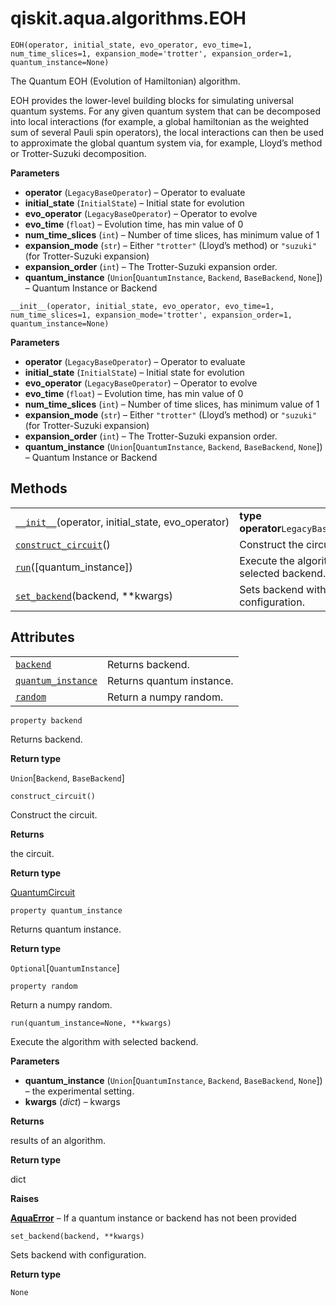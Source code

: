 <span id="qiskit-aqua-algorithms-eoh" />

# qiskit.aqua.algorithms.EOH

<span id="undefined" />

`EOH(operator, initial_state, evo_operator, evo_time=1, num_time_slices=1, expansion_mode='trotter', expansion_order=1, quantum_instance=None)`

The Quantum EOH (Evolution of Hamiltonian) algorithm.

EOH provides the lower-level building blocks for simulating universal quantum systems. For any given quantum system that can be decomposed into local interactions (for example, a global hamiltonian as the weighted sum of several Pauli spin operators), the local interactions can then be used to approximate the global quantum system via, for example, Lloyd’s method or Trotter-Suzuki decomposition.

**Parameters**

*   **operator** (`LegacyBaseOperator`) – Operator to evaluate
*   **initial\_state** (`InitialState`) – Initial state for evolution
*   **evo\_operator** (`LegacyBaseOperator`) – Operator to evolve
*   **evo\_time** (`float`) – Evolution time, has min value of 0
*   **num\_time\_slices** (`int`) – Number of time slices, has minimum value of 1
*   **expansion\_mode** (`str`) – Either `"trotter"` (Lloyd’s method) or `"suzuki"` (for Trotter-Suzuki expansion)
*   **expansion\_order** (`int`) – The Trotter-Suzuki expansion order.
*   **quantum\_instance** (`Union`\[`QuantumInstance`, `Backend`, `BaseBackend`, `None`]) – Quantum Instance or Backend

<span id="undefined" />

`__init__(operator, initial_state, evo_operator, evo_time=1, num_time_slices=1, expansion_mode='trotter', expansion_order=1, quantum_instance=None)`

**Parameters**

*   **operator** (`LegacyBaseOperator`) – Operator to evaluate
*   **initial\_state** (`InitialState`) – Initial state for evolution
*   **evo\_operator** (`LegacyBaseOperator`) – Operator to evolve
*   **evo\_time** (`float`) – Evolution time, has min value of 0
*   **num\_time\_slices** (`int`) – Number of time slices, has minimum value of 1
*   **expansion\_mode** (`str`) – Either `"trotter"` (Lloyd’s method) or `"suzuki"` (for Trotter-Suzuki expansion)
*   **expansion\_order** (`int`) – The Trotter-Suzuki expansion order.
*   **quantum\_instance** (`Union`\[`QuantumInstance`, `Backend`, `BaseBackend`, `None`]) – Quantum Instance or Backend

## Methods

|                                                                                                                                   |                                              |
| --------------------------------------------------------------------------------------------------------------------------------- | -------------------------------------------- |
| [`__init__`](#qiskit.aqua.algorithms.EOH.__init__ "qiskit.aqua.algorithms.EOH.__init__")(operator, initial\_state, evo\_operator) | **type operator**`LegacyBaseOperator`        |
| [`construct_circuit`](#qiskit.aqua.algorithms.EOH.construct_circuit "qiskit.aqua.algorithms.EOH.construct_circuit")()             | Construct the circuit.                       |
| [`run`](#qiskit.aqua.algorithms.EOH.run "qiskit.aqua.algorithms.EOH.run")(\[quantum\_instance])                                   | Execute the algorithm with selected backend. |
| [`set_backend`](#qiskit.aqua.algorithms.EOH.set_backend "qiskit.aqua.algorithms.EOH.set_backend")(backend, \*\*kwargs)            | Sets backend with configuration.             |

## Attributes

|                                                                                                                  |                           |
| ---------------------------------------------------------------------------------------------------------------- | ------------------------- |
| [`backend`](#qiskit.aqua.algorithms.EOH.backend "qiskit.aqua.algorithms.EOH.backend")                            | Returns backend.          |
| [`quantum_instance`](#qiskit.aqua.algorithms.EOH.quantum_instance "qiskit.aqua.algorithms.EOH.quantum_instance") | Returns quantum instance. |
| [`random`](#qiskit.aqua.algorithms.EOH.random "qiskit.aqua.algorithms.EOH.random")                               | Return a numpy random.    |

<span id="undefined" />

`property backend`

Returns backend.

**Return type**

`Union`\[`Backend`, `BaseBackend`]

<span id="undefined" />

`construct_circuit()`

Construct the circuit.

**Returns**

the circuit.

**Return type**

[QuantumCircuit](qiskit.circuit.QuantumCircuit#qiskit.circuit.QuantumCircuit "qiskit.circuit.QuantumCircuit")

<span id="undefined" />

`property quantum_instance`

Returns quantum instance.

**Return type**

`Optional`\[`QuantumInstance`]

<span id="undefined" />

`property random`

Return a numpy random.

<span id="undefined" />

`run(quantum_instance=None, **kwargs)`

Execute the algorithm with selected backend.

**Parameters**

*   **quantum\_instance** (`Union`\[`QuantumInstance`, `Backend`, `BaseBackend`, `None`]) – the experimental setting.
*   **kwargs** (*dict*) – kwargs

**Returns**

results of an algorithm.

**Return type**

dict

**Raises**

[**AquaError**](qiskit.aqua.AquaError#qiskit.aqua.AquaError "qiskit.aqua.AquaError") – If a quantum instance or backend has not been provided

<span id="undefined" />

`set_backend(backend, **kwargs)`

Sets backend with configuration.

**Return type**

`None`
